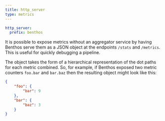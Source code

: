 ```yaml
---
title: http_server
type: metrics
---
```


```yaml
http_server:
  prefix: benthos
```

It is possible to expose metrics without an aggregator service by having Benthos
serve them as a JSON object at the endpoints `/stats` and `/metrics`.
This is useful for quickly debugging a pipeline.

The object takes the form of a hierarchical representation of the dot paths for
each metric combined. So, for example, if Benthos exposed two metric counters
`foo.bar` and `bar.baz` then the resulting object might look like
this:

``` json
{
	"foo": {
		"bar": 9
	},
	"bar": {
		"baz": 3
	}
}
```


